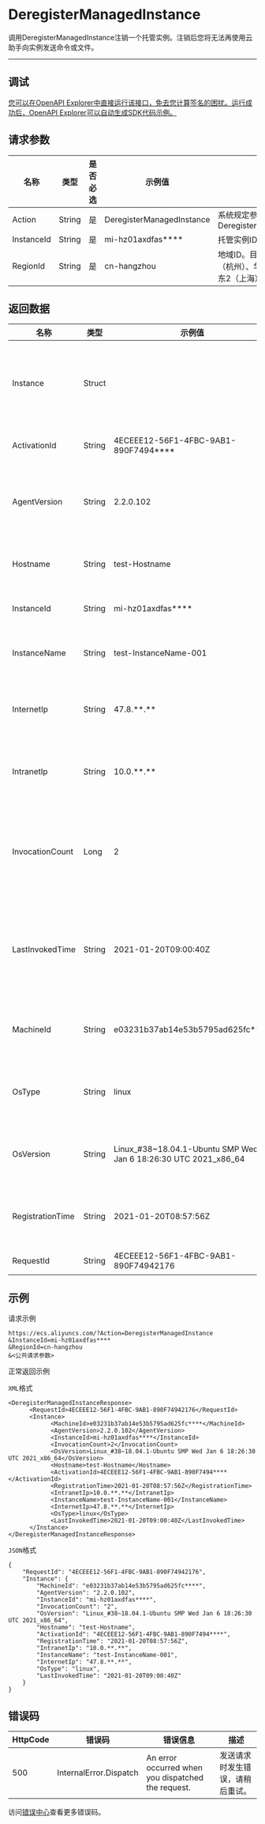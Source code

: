 # DeregisterManagedInstance

调用DeregisterManagedInstance注销一个托管实例。注销后您将无法再使用云助手向实例发送命令或文件。

****

## 调试

[您可以在OpenAPI Explorer中直接运行该接口，免去您计算签名的困扰。运行成功后，OpenAPI Explorer可以自动生成SDK代码示例。](https://api.aliyun.com/#product=Ecs&api=DeregisterManagedInstance&type=RPC&version=2014-05-26)

## 请求参数

|名称|类型|是否必选|示例值|描述|
|--|--|----|---|--|
|Action|String|是|DeregisterManagedInstance|系统规定参数。取值：DeregisterManagedInstance |
|InstanceId|String|是|mi-hz01axdfas\*\*\*\*|托管实例ID。 |
|RegionId|String|是|cn-hangzhou|地域ID。目前仅支持华东1（杭州）、华北2（北京）、华东2（上海）。 |

## 返回数据

|名称|类型|示例值|描述|
|--|--|---|--|
|Instance|Struct| |托管实例的信息组成的集合。 |
|ActivationId|String|4ECEEE12-56F1-4FBC-9AB1-890F7494\*\*\*\*|激活码ID。 |
|AgentVersion|String|2.2.0.102|云助手客户端的版本号。 |
|Hostname|String|test-Hostname|托管实例主机名。 |
|InstanceId|String|mi-hz01axdfas\*\*\*\*|托管实例ID。 |
|InstanceName|String|test-InstanceName-001|托管实例名称。 |
|InternetIp|String|47.8.\*\*.\*\*|托管实例的公网IP。 |
|IntranetIp|String|10.0.\*\*.\*\*|托管实例的内网IP。 |
|InvocationCount|Long|2|托管实例执行云助手任务的次数。 |
|LastInvokedTime|String|2021-01-20T09:00:40Z|最后一次执行云助手任务的时间。 |
|MachineId|String|e03231b37ab14e53b5795ad625fc\*\*\*\*|托管实例的机器码。 |
|OsType|String|linux|托管实例的操作系统。 |
|OsVersion|String|Linux\_\#38~18.04.1-Ubuntu SMP Wed Jan 6 18:26:30 UTC 2021\_x86\_64|操作系统的版本信息。 |
|RegistrationTime|String|2021-01-20T08:57:56Z|托管实例的注册时间。 |
|RequestId|String|4ECEEE12-56F1-4FBC-9AB1-890F74942176|请求ID。 |

## 示例

请求示例

```
https://ecs.aliyuncs.com/?Action=DeregisterManagedInstance
&InstanceId=mi-hz01axdfas****
&RegionId=cn-hangzhou
&<公共请求参数>
```

正常返回示例

`XML`格式

```
<DeregisterManagedInstanceResponse>
      <RequestId>4ECEEE12-56F1-4FBC-9AB1-890F74942176</RequestId>
      <Instance>
            <MachineId>e03231b37ab14e53b5795ad625fc****</MachineId>
            <AgentVersion>2.2.0.102</AgentVersion>
            <InstanceId>mi-hz01axdfas****</InstanceId>
            <InvocationCount>2</InvocationCount>
            <OsVersion>Linux_#38~18.04.1-Ubuntu SMP Wed Jan 6 18:26:30 UTC 2021_x86_64</OsVersion>
            <Hostname>test-Hostname</Hostname>
            <ActivationId>4ECEEE12-56F1-4FBC-9AB1-890F7494****</ActivationId>
            <RegistrationTime>2021-01-20T08:57:56Z</RegistrationTime>
            <IntranetIp>10.0.**.**</IntranetIp>
            <InstanceName>test-InstanceName-001</InstanceName>
            <InternetIp>47.8.**.**</InternetIp>
            <OsType>linux</OsType>
            <LastInvokedTime>2021-01-20T09:00:40Z</LastInvokedTime>
      </Instance>
</DeregisterManagedInstanceResponse>
```

`JSON`格式

```
{
    "RequestId": "4ECEEE12-56F1-4FBC-9AB1-890F74942176", 
    "Instance": {
        "MachineId": "e03231b37ab14e53b5795ad625fc****", 
        "AgentVersion": "2.2.0.102", 
        "InstanceId": "mi-hz01axdfas****", 
        "InvocationCount": "2", 
        "OsVersion": "Linux_#38~18.04.1-Ubuntu SMP Wed Jan 6 18:26:30 UTC 2021_x86_64", 
        "Hostname": "test-Hostname", 
        "ActivationId": "4ECEEE12-56F1-4FBC-9AB1-890F7494****", 
        "RegistrationTime": "2021-01-20T08:57:56Z", 
        "IntranetIp": "10.0.**.**", 
        "InstanceName": "test-InstanceName-001", 
        "InternetIp": "47.8.**.**", 
        "OsType": "linux", 
        "LastInvokedTime": "2021-01-20T09:00:40Z"
    }
}
```

## 错误码

|HttpCode|错误码|错误信息|描述|
|--------|---|----|--|
|500|InternalError.Dispatch|An error occurred when you dispatched the request.|发送请求时发生错误，请稍后重试。|

访问[错误中心](https://error-center.aliyun.com/status/product/Ecs)查看更多错误码。

